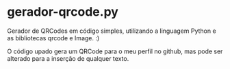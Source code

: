 # gerador-qrcode.py
Gerador de QRCodes em código simples, utilizando a linguagem Python e as bibliotecas qrcode e Image. :)

O código upado gera um QRCode para o meu perfil no github, mas pode ser alterado para a inserção de qualquer texto.
